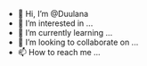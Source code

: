 - 👋 Hi, I’m @Duulana
- 👀 I’m interested in ...
- 🌱 I’m currently learning ...
- 💞️ I’m looking to collaborate on ...
- 📫 How to reach me ...

<!---
Duulana/Duulana is a ✨ special ✨ repository because its `README.md` (this file) appears on your GitHub profile.
You can click the Preview link to take a look at your changes.
--->
